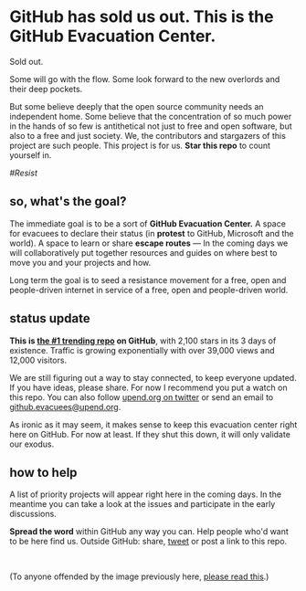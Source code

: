 # GitHub has sold us out. This is the GitHub Evacuation Center.

Sold out.

Some will go with the flow. Some look forward to the new overlords and their deep pockets.

But some believe deeply that the open source community needs an independent home. Some believe that the concentration of so much power in the hands of so few is antithetical not just to free and open software, but also to a free and just society. We, the contributors and stargazers of this project are such people. This project is for us. **Star this repo** to count yourself in.

*#Resist*



## so, what's the goal?

The immediate goal is to be a sort of **GitHub Evacuation Center.** A space for evacuees to declare their status (in **protest** to GitHub, Microsoft and the world). A space to learn or share **escape routes** — In the coming days we will collaboratively put together resources and guides on where best to move you and your projects and how.

Long term the goal is to seed a resistance movement for a free, open and people-driven internet in service of a free, open and people-driven world.



## status update

**This is [the #1 trending repo](https://github.com/trending) on GitHub**, with 2,100 stars in its 3 days of existence. Traffic is growing exponentially with over 39,000 views and 12,000 visitors.

We are still figuring out a way to stay connected, to keep everyone updated. If you have ideas, please share. For now I recommend you put a watch on this repo. You can also follow [upend.org on twitter](https://twitter.com/UpEnd_org) or send an email to github.evacuees@upend.org.

As ironic as it may seem, it makes sense to keep this evacuation center right here on GitHub. For now at least. If they shut this down, it will only validate our exodus.



## how to help

A list of priority projects will appear right here in the coming days. In the meantime you can take a look at the issues and participate in the early discussions.

**Spread the word** within GitHub any way you can. Help people who'd want to be here find us. Outside GitHub: share, [tweet](https://twitter.com/intent/tweet?url=https%3A%2F%2Fgithub.com%2Fupend%2FIF_MS_BUYS_GITHUB_IMMA_OUT&text=Microsoft%20is%20trying%20to%20buy%20GitHub.%20Tell%20GitHub%20to%20%23resist.%20%23NeverMicrosoft.%20@upend%20the%20web%20oligarchy.) or post a link to this repo.

</br>

(To anyone offended by the image previously here, [please read this](https://twitter.com/UpEnd_org/status/1004098207494877185).)

